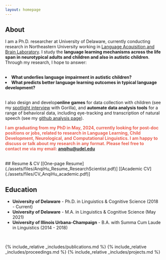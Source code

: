 ```yaml
---
layout: homepage
---
```


## About

I am a Ph.D. researcher at University of Delaware, currently conducting research in Northeastern University working in [Language Acquisition and Brain Laboratory](https://qlab.sites.northeastern.edu/#_ga=2.94446172.1301808369.1631565118-881301409.1631216206). I study the <b>language learning mechanisms across the life span in neurotypical adults and children and also in autistic children</b>. Through my research, I hope to answer:

<br>
<li><b>What underlies language impairment in autistic children?</b></li>
<li><b>What predicts better language learning outcomes in typical language development?</b></li>
<br>

I also design and develop<b>online games</b> for data collection with children (see my [spotlight interview](https://gorilla.sc/spotlights/anqi-hu/?utm_source=twitter&utm_medium=social&utm_campaign=spotlights) with Gorilla), and <b>automate data analysis tools</b> for a range of behavioral data, including eye-tracking and transcription of natural speech (see my [github analysis page](https://github.com/anqihu2/TIME)). 

<strong style="color:#e74d3c; font-weight:600"><strong style="color:#e74d3c; font-weight:600">I am graduating from my PhD in May, 2024, currently looking for post-doc positions or jobs, related to research in Language Learning, Child Development, Neurological, and Computational Linguistics. I am happy to discuss or talk about my research in any format. Please feel free to contact me via my email: anqihu@udel.edu</strong></strong>

<br>
## Resume & CV
[[One-page Resume](./assets/files/AnqiHu_Resume_ResearchScientist.pdf)] [[Academic CV](./assets/files/CV_AnqiHu_academic.pdf)] 


## Education
- **University of Delaware** - Ph.D. in Linguistics & Cognitive Science (2018 - Current)
- **University of Delaware** - M.A. in Linguistics & Cognitive Science (May 2021)
- **University of Illinois Urbana-Champaign** - B.A. with Summa Cum Laude in Linguistics  (2014 - 2018)
<br>

{% include_relative _includes/publications.md %}
{% include_relative _includes/proceedings.md %}
{% include_relative _includes/projects.md %}